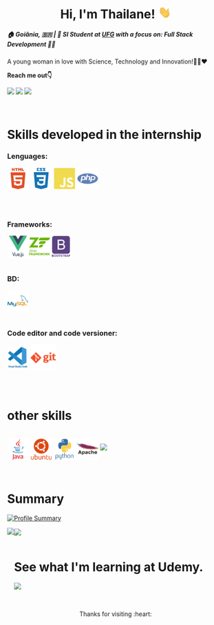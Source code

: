<div align="center">
  <h1>
    Hi, I'm Thailane! 
    <img src="https://raw.githubusercontent.com/ABSphreak/ABSphreak/master/gifs/Hi.gif" width="30px"> 
  </h1> 
  
</div>

<p align="left">

##### :house: Goiânia, 🇧🇷 | :closed_book: SI Student at [UFG](https://ufg.br) with a focus on: Full Stack Development 🧑‍💻 
  
 A young woman in love with Science, Technology and Innovation!🧑‍💻❤️

  **Reach me out👇**
  
  
  <div> 
  <a href="https://instagram.com/thailanelopess" target="_blank"><img src="https://img.shields.io/badge/-Instagram-%23E4405F?style=for-the-badge&logo=instagram&logoColor=white" target="_blank"></a>
  <a href = "mailto:thailane111122@gmail.com"><img src="https://img.shields.io/badge/-Gmail-%23333?style=for-the-badge&logo=gmail&logoColor=white" target="_blank"></a>
  <a href="https://www.linkedin.com/in/thailane-lopes-dutra" target="_blank"><img src="https://img.shields.io/badge/-LinkedIn-%230077B5?style=for-the-badge&logo=linkedin&logoColor=white" target="_blank"></a> 
 
</div>
  
  



<br>
  <br>


# Skills developed in the internship

### Lenguages:

<div style="display: inline_block">
  <img align="center" alt="Clei-Git" height="50" width="50" src="https://raw.githubusercontent.com/devicons/devicon/master/icons/html5/html5-plain-wordmark.svg">
  <img align="center" alt="Clei-Git" height="50" width="50" src="https://raw.githubusercontent.com/devicons/devicon/master/icons/css3/css3-plain-wordmark.svg">
  <img align="center" alt="Clei-Git" height="50" width="50" src="https://raw.githubusercontent.com/devicons/devicon/master/icons/javascript/javascript-plain.svg">
  <img align="center" alt="Clei-Git" height="50" width="50" src="https://raw.githubusercontent.com/devicons/devicon/master/icons/php/php-plain.svg">
  
  </div>
 
<br><br>
  
  
  
### Frameworks: 

<img align="center" alt="Clei-Git" height="50" width="50" src="https://raw.githubusercontent.com/devicons/devicon/master/icons/vuejs/vuejs-original-wordmark.svg"><img align="center" alt="Clei-Git" height="50" width="50" src="https://raw.githubusercontent.com/devicons/devicon/master/icons/zend/zend-plain-wordmark.svg"><img align="center" alt="Clei-Git" height="50" width="50" src="https://raw.githubusercontent.com/devicons/devicon/master/icons/bootstrap/bootstrap-plain-wordmark.svg">
<br>
    <br>


### BD:
<img align="center" alt="Clei-MySql" height="50" width="50" src="https://raw.githubusercontent.com/devicons/devicon/master/icons/mysql/mysql-original-wordmark.svg">

<br>
   <br>

### Code editor and code versioner: 

<div style="display: inline_block">
  <img align="center" alt="Clei-Git" height="50" width="50" src="https://raw.githubusercontent.com/devicons/devicon/master/icons/vscode/vscode-original-wordmark.svg">
  <img align="center" alt="Clei-Git" height="60" width="60" src="https://raw.githubusercontent.com/devicons/devicon/master/icons/git/git-plain-wordmark.svg">
  
  </div>
  
<br><br>

  
# other skills
  
  <div style="display: inline_block"><br>
  <img align="center" alt="Clei-Java" height="50" width="50" src="https://raw.githubusercontent.com/devicons/devicon/master/icons/java/java-original-wordmark.svg">      
 <img align="center" alt="Clei-Ubuntu" height="50" width="50" src="https://raw.githubusercontent.com/devicons/devicon/master/icons/ubuntu/ubuntu-plain-wordmark.svg">
  <img align="center" alt="Clei-Python" height="50" width="50" src="https://raw.githubusercontent.com/devicons/devicon/master/icons/python/python-original-wordmark.svg">
  <img align="center" alt="Clei-Apache" height="50" width="50" src="https://raw.githubusercontent.com/devicons/devicon/master/icons/apache/apache-original-wordmark.svg">
  <img src="https://img.shields.io/badge/windows-%230078D6.svg?&style=for-the-badge&logo=windows&logoColor=white" />
  
</div>
  
  
<br>
  <br>

 # Summary

[![Profile Summary](https://img.shields.io/badge/-Profile%30Summary-222222?style=flat-square&logo=ghost&logoColor=white&link=https://profile-summary-for-github.com/user/thailanelopes)](https://profile-summary-for-github.com/user/thailanelopes)

<img align=left height='140px'  src = 'https://github-readme-stats.vercel.app/api?username=thailanelopes&theme=midnight-purple&count_private=true&show_icons=true'>
<img align=center height='140px' src='https://github-readme-stats.vercel.app/api/top-langs/?username=thailanelopes&theme=midnight-purple&hide=html&layout=compact' >

  
  <br>
  <br>
  
  # See what I'm learning at Udemy. 

       
<a href='https://www.udemy.com/user/thailane-lopes-dutra/'><img width=110px heigth=auto src='https://www.udemy.com/staticx/udemy/images/v6/logo-coral.svg'></a>

</p>
   
<br>
<p align="center">
 Thanks for visiting :heart:
  </p>

